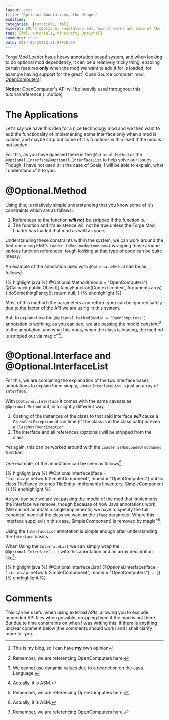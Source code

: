 ```yaml
---
layout: post
title: "Optional Annotations, the Usages"
modified:
categories: [tutorials, fml] 
excerpt: FML's @Optional annotation set, how it works and some of the idea's behind it.
tags: [fml, tutorials, minecraft, Optional]
comments: true
date: 2014-09-25T12:51:07+10:00
---
```


Forge Mod Loader has a heavy annotation based system, and when looking to do optional mod dependency, it can be a relatively tricky thing, enabling certain features __only__ when the mod we want 
to add it for is loaded, for example having support for the great[^opinion] Open Source computer mod, [OpenComputers]!

__Notice:__ OpenComputer's API will be heavily used throughout this tutorial/reference
{: .notice}


The Applications
================

Let's say we have this idea for a nice technology mod and we then want to add the functionality of implementing some Interface only when a mod is loaded, and maybe strip out some of it's functions within itself if the mod is not loaded.

For this, as you have guessed there is the ``@Optional.Method`` or the ``@Optional.Interface``/``@Optional.InterfaceList`` to help solve our issues. Though, I have not used it in the case of Scala, I will be able to explain, what I understand of it to you.


@Optional.Method
================

Using this, is relatively simple understanding that you know some of it's constraints which are as follows:

 1. References to the function __*will not*__ be stripped if the function is.
 2. The function and it's existence will not be true unless the Forge Mod Loader has loaded that mod as well as yours

Understanding these constraints within the system, we can work around the first one using FML's ``Loader.isModLoaded(modname)`` wrapping those around various function references, tough looking at that type of code can be quite messy.

An example of the annotation used with ``@Optional.Method`` can be as follows[^ocref]:

{% highlight java %}
@Optional.Method(modid = "OpenComputers")
@Callback
public Object[] fancyFunction(Context context, Arguments args) {
    doSomethingFancy();
    return null;
}
{% endhighlight %}

Most of this method (the parameters and return type) can be ignored safely due to the factor of the API we are using in this system.

But, to explain how the ``@Optional.Method(modid = "OpenComputers")`` annotation is working, as you can see, we are passing the modid *constant*[^annotations] to the annotation, and what this does, when the class is loading, the method is stripped out via magic&trade;[^asm].

@Optional.Interface and @Optional.InterfaceList
===============================================

For this, we are combining the explanation of the two Interface bases annotations to explain them simply, since ``InterfaceList`` is just an array of ``Interface``.

With ``@Optional.Interface`` it comes with the same caveats as ``@Optional.Method`` but, in a slightly different way.

 1. Casting of the instances of the class to that said interface __*will*__ cause a ``ClassCastException`` at run time (if the class is in the class path) or even a ``ClassNotFoundExeption``
 2. The interface and all references (optional) will be stripped from the class.

Yet again, this can be worked around with the ``Loader.isModLoaded(modname)`` function.

One example, of the annotation can be seen as follows[^ocref]:

{% highlight java %}
@Optional.Interface(iface = "li.cil.oc.api.network.SimpleComponent", modid = "OpenComputers")
public class TileFancy extends TileEntity implements IInventory, SimpleComponent {}
{% endhighlight %}

As you can see we are yet passing the modid of the mod that implements the interface we remove, though because of how Java annotations work (We cannot annotate a single implements) we have to specify the full canonical name of the class we want in the ``iface`` parameter. Where this interface supplied (in this case, SimpleComponent) is removed by magic&trade;[^asm].

Using the ``InterfaceList`` annotation is simple enough after understanding the ``Interface`` basics.

When Using the ``InterfaceList`` we can simply wrap the ``@Optional.Interface(...)`` with this annotation and an array declaration like[^ocref]:

{% highlight java %}
@Optional.InterfaceList({
    @Optional.Interface(iface = "li.cil.oc.api.network.SimpleComponent", modid = "OpenComputers"),
    ...
})
{% endhighlight %}

Comments
========

This can be useful when using external APIs, allowing you to exclude unneeded API files when possible, dropping them if the mod is not there. But due to time constraints on when I was writing this, if there is anything unclear comment below (the comments should work) and I shall clarify more for you.

[OpenComputers]: http://oc.cil.li
[^opinion]: This is my blog, so I can have __my__ own opinion
[^ocref]: Remember, we are referencing OpenComputers here.
[^asm]: Actually, it is ASM.
[^annotations]: We cannot use dynamic values due to a restriction on the Java Language.
